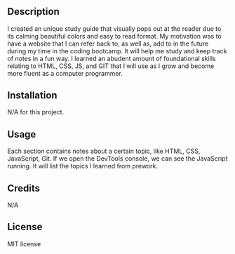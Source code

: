 # <Prework Study Guide Webpage>

## Description

I created an unique study guide that visually pops out at the reader due to its calming beautiful colors and easy to read format. My motivation was to have a website that I can refer back to, as well as, add to in the future during my time in the coding bootcamp. It will help me study and keep track of notes in a fun way. I learned an abudent amount of foundational skills relating to HTML, CSS, JS, and GIT that I will use as I grow and become more fluent as a computer programmer.

## Installation
N/A for this project.

## Usage
Each section contains notes about a certain topic, like HTML, CSS, JavaScript, Git. If we open the DevTools console, we can see the JavaScript running. It will list the topics I learned from prework.

## Credits

N/A

## License

MIT license


